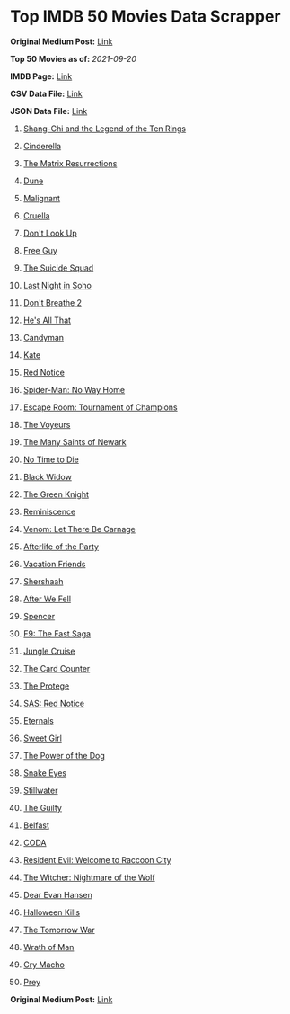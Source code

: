 # Top IMDB 50 Movies Data Scrapper

**Original Medium Post:** [Link](https://medium.com/@nishantsahoo/which-movie-should-i-watch-5c83a3c0f5b1) 

**Top 50 Movies as of:** _2021-09-20_

**IMDB Page:** [Link](http://www.imdb.com/search/title?release_date=2021,2021&title_type=feature)

**CSV Data File:** [Link](/Data/data.csv)

**JSON Data File:** [Link](/Data/data.json)

1. [Shang-Chi and the Legend of the Ten Rings](https://www.imdb.com/title/tt9376612/?ref_=adv_li_tt)

2. [Cinderella](https://www.imdb.com/title/tt10155932/?ref_=adv_li_tt)

3. [The Matrix Resurrections](https://www.imdb.com/title/tt10838180/?ref_=adv_li_tt)

4. [Dune](https://www.imdb.com/title/tt1160419/?ref_=adv_li_tt)

5. [Malignant](https://www.imdb.com/title/tt3811906/?ref_=adv_li_tt)

6. [Cruella](https://www.imdb.com/title/tt3228774/?ref_=adv_li_tt)

7. [Don't Look Up](https://www.imdb.com/title/tt11286314/?ref_=adv_li_tt)

8. [Free Guy](https://www.imdb.com/title/tt6264654/?ref_=adv_li_tt)

9. [The Suicide Squad](https://www.imdb.com/title/tt6334354/?ref_=adv_li_tt)

10. [Last Night in Soho](https://www.imdb.com/title/tt9639470/?ref_=adv_li_tt)

11. [Don't Breathe 2](https://www.imdb.com/title/tt6246322/?ref_=adv_li_tt)

12. [He's All That](https://www.imdb.com/title/tt4590256/?ref_=adv_li_tt)

13. [Candyman](https://www.imdb.com/title/tt9347730/?ref_=adv_li_tt)

14. [Kate](https://www.imdb.com/title/tt7737528/?ref_=adv_li_tt)

15. [Red Notice](https://www.imdb.com/title/tt7991608/?ref_=adv_li_tt)

16. [Spider-Man: No Way Home](https://www.imdb.com/title/tt10872600/?ref_=adv_li_tt)

17. [Escape Room: Tournament of Champions](https://www.imdb.com/title/tt9844522/?ref_=adv_li_tt)

18. [The Voyeurs](https://www.imdb.com/title/tt11235772/?ref_=adv_li_tt)

19. [The Many Saints of Newark](https://www.imdb.com/title/tt8110232/?ref_=adv_li_tt)

20. [No Time to Die](https://www.imdb.com/title/tt2382320/?ref_=adv_li_tt)

21. [Black Widow](https://www.imdb.com/title/tt3480822/?ref_=adv_li_tt)

22. [The Green Knight](https://www.imdb.com/title/tt9243804/?ref_=adv_li_tt)

23. [Reminiscence](https://www.imdb.com/title/tt3272066/?ref_=adv_li_tt)

24. [Venom: Let There Be Carnage](https://www.imdb.com/title/tt7097896/?ref_=adv_li_tt)

25. [Afterlife of the Party](https://www.imdb.com/title/tt11742798/?ref_=adv_li_tt)

26. [Vacation Friends](https://www.imdb.com/title/tt3626476/?ref_=adv_li_tt)

27. [Shershaah](https://www.imdb.com/title/tt10295212/?ref_=adv_li_tt)

28. [After We Fell](https://www.imdb.com/title/tt13069986/?ref_=adv_li_tt)

29. [Spencer](https://www.imdb.com/title/tt12536294/?ref_=adv_li_tt)

30. [F9: The Fast Saga](https://www.imdb.com/title/tt5433138/?ref_=adv_li_tt)

31. [Jungle Cruise](https://www.imdb.com/title/tt0870154/?ref_=adv_li_tt)

32. [The Card Counter](https://www.imdb.com/title/tt11196036/?ref_=adv_li_tt)

33. [The Protege](https://www.imdb.com/title/tt6079772/?ref_=adv_li_tt)

34. [SAS: Red Notice](https://www.imdb.com/title/tt4479380/?ref_=adv_li_tt)

35. [Eternals](https://www.imdb.com/title/tt9032400/?ref_=adv_li_tt)

36. [Sweet Girl](https://www.imdb.com/title/tt10731768/?ref_=adv_li_tt)

37. [The Power of the Dog](https://www.imdb.com/title/tt10293406/?ref_=adv_li_tt)

38. [Snake Eyes](https://www.imdb.com/title/tt8404256/?ref_=adv_li_tt)

39. [Stillwater](https://www.imdb.com/title/tt10696896/?ref_=adv_li_tt)

40. [The Guilty](https://www.imdb.com/title/tt9421570/?ref_=adv_li_tt)

41. [Belfast](https://www.imdb.com/title/tt12789558/?ref_=adv_li_tt)

42. [CODA](https://www.imdb.com/title/tt10366460/?ref_=adv_li_tt)

43. [Resident Evil: Welcome to Raccoon City](https://www.imdb.com/title/tt6920084/?ref_=adv_li_tt)

44. [The Witcher: Nightmare of the Wolf](https://www.imdb.com/title/tt11657662/?ref_=adv_li_tt)

45. [Dear Evan Hansen](https://www.imdb.com/title/tt9357050/?ref_=adv_li_tt)

46. [Halloween Kills](https://www.imdb.com/title/tt10665338/?ref_=adv_li_tt)

47. [The Tomorrow War](https://www.imdb.com/title/tt9777666/?ref_=adv_li_tt)

48. [Wrath of Man](https://www.imdb.com/title/tt11083552/?ref_=adv_li_tt)

49. [Cry Macho](https://www.imdb.com/title/tt1924245/?ref_=adv_li_tt)

50. [Prey](https://www.imdb.com/title/tt15198608/?ref_=adv_li_tt)

**Original Medium Post:** [Link](https://medium.com/@nishantsahoo/which-movie-should-i-watch-5c83a3c0f5b1) 
